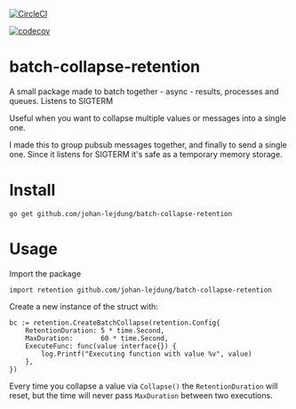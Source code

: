 [![CircleCI](https://circleci.com/gh/johan-lejdung/batch-collapse-retention.svg?style=svg)](https://circleci.com/gh/johan-lejdung/batch-collapse-retention)

[![codecov](https://codecov.io/gh/johan-lejdung/batch-collapse-retention/branch/master/graph/badge.svg)](https://codecov.io/gh/johan-lejdung/batch-collapse-retention)

# batch-collapse-retention
A small package made to batch together - async - results, processes and queues. Listens to SIGTERM

Useful when you want to collapse multiple values or messages into a single one. 

I made this to group pubsub messages together, and finally to send a single one. Since it listens for SIGTERM it's safe as a temporary memory storage.


# Install

```
go get github.com/johan-lejdung/batch-collapse-retention
```

# Usage

Import the package
```
import retention github.com/johan-lejdung/batch-collapse-retention
```

Create a new instance of the struct with:
```
bc := retention.CreateBatchCollapse(retention.Config{
    RetentionDuration: 5 * time.Second,
    MaxDuration:       60 * time.Second,
    ExecuteFunc: func(value interface{}) {
        log.Printf("Executing function with value %v", value)
    },
})
```

Every time you collapse a value via `Collapse()` the `RetentionDuration` will reset, but the time will never pass `MaxDuration` between two executions.

